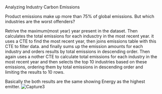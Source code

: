 Analyzing Industry Carbon Emissions

Product emissions make up more than 75% of global emissions. But which industries are the worst offenders?

Retrive the maximum(most year) year present in the dataset.
Then calculates the total emissions for each indusctry in the most recent year. it uses a CTE to find the most recent year, then joins emissions table with this CTE to filter data. and finally sums up the emission amounts for each industry and orders results by total emissions in descending order.
Then again uses a nother CTE to calculate total emissions for each industry in the most recent year and then selects the top 10 industries based on these emissions, ordering them by total emissions in descending order and limiting the results to 10 rows.

Basically the both results are the same showing Energy as the  highest emitter.
![Capture3](https://github.com/Kanch-prog/Carbon_Emissions/assets/121807277/fa47d067-ef4f-4d20-af00-d1362815d94b)
